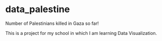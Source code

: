 # data_palestine
Number of Palestinians killed in Gaza so far!


This is a project for my school in which I am learning Data Visualization.
